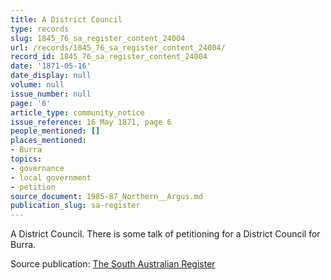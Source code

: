 ```yaml
---
title: A District Council
type: records
slug: 1845_76_sa_register_content_24004
url: /records/1845_76_sa_register_content_24004/
record_id: 1845_76_sa_register_content_24004
date: '1871-05-16'
date_display: null
volume: null
issue_number: null
page: '6'
article_type: community_notice
issue_reference: 16 May 1871, page 6
people_mentioned: []
places_mentioned:
- Burra
topics:
- governance
- local government
- petition
source_document: 1985-87_Northern__Argus.md
publication_slug: sa-register
---
```


A District Council.  There is some talk of petitioning for a District Council for Burra.

Source publication: [The South Australian Register](/publications/sa-register/)
